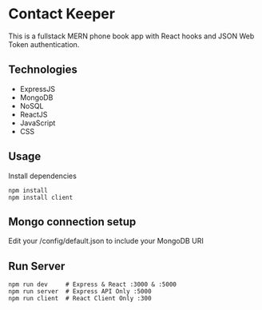 # Contact Keeper
This is a fullstack MERN phone book app with React hooks and JSON Web Token authentication.

## Technologies
- ExpressJS
- MongoDB
- NoSQL
- ReactJS
- JavaScript
- CSS

## Usage

Install dependencies
```
npm install
npm install client
```

## Mongo connection setup
Edit your /config/default.json to include your MongoDB URI

## Run Server
```
npm run dev     # Express & React :3000 & :5000
npm run server  # Express API Only :5000
npm run client  # React Client Only :300
```
